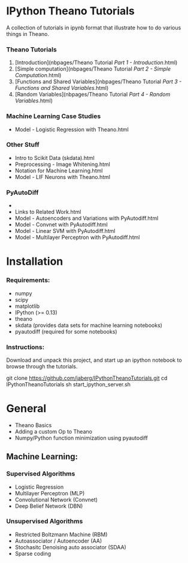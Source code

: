 # IPython Theano Tutorials

A collection of tutorials in ipynb format that illustrate how to do various
things in Theano.

### Theano Tutorials

1. [Introduction](nbpages/Theano Tutorial _Part 1 - Introduction_.html)
2. [Simple computation](nbpages/Theano Tutorial _Part 2 - Simple Computation_.html)
3. [Functions and Shared Variables](nbpages/Theano Tutorial _Part 3 - Functions and Shared Variables_.html)
4. [Random Variables](nbpages/Theano Tutorial _Part 4 - Random Variables_.html)


### Machine Learning Case Studies

* Model - Logistic Regression with Theano.html

### Other Stuff

* Intro to Scikit Data (skdata).html
* Preprocessing - Image Whitening.html
* Notation for Machine Learning.html
* Model - LIF Neurons with Theano.html


### PyAutoDiff

* <Intro to Python.html>
* Links to Related Work.html
* Model - Autoencoders and Variations with PyAutodiff.html
* Model - Convnet with PyAutodiff.html
* Model - Linear SVM with PyAutodiff.html
* Model - Multilayer Perceptron with PyAutodiff.html


# Installation

### Requirements:
* numpy
* scipy
* matplotlib
* IPython (>= 0.13)
* theano
* skdata (provides data sets for machine learning notebooks)
* pyautodiff (required for some notebooks)

### Instructions:

Download and unpack this project, and start up an ipython notebook to browse
through the tutorials.

  git clone https://github.com/jaberg/IPythonTheanoTutorials.git
  cd IPythonTheanoTutorials
  sh start_ipython_server.sh


# General

* Theano Basics
* Adding a custom Op to Theano
* Numpy/Python function minimization using pyautodiff


## Machine Learning:

### Supervised Algorithms
* Logistic Regression
* Multilayer Perceptron (MLP)
* Convolutional Network (Convnet)
* Deep Belief Network (DBN)

### Unsupervised Algorithms

* Restricted Boltzmann Machine (RBM)
* Autoassociator / Autoencoder (AA)
* Stochasitc Denoising auto associator (SDAA)
* Sparse coding

